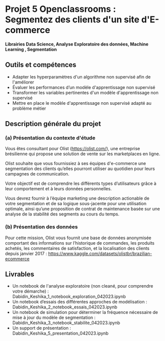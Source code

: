 # Projet 5 Openclassrooms : Segmentez des clients d'un site d'E-commerce
#### Librairies Data Science, Analyse Exploratoire des données, Machine Learning , Segmentation 
## Outils et compétences
- Adapter les hyperparamètres d'un algorithme non supervisé afin de l'améliorer
- Évaluer les performances d’un modèle d'apprentissage non supervisé
- Transformer les variables pertinentes d'un modèle d'apprentissage non supervisé
- Mettre en place le modèle d'apprentissage non supervisé adapté au problème métier

## Description générale du projet 

### (a) Présentation du contexte d'étude
Vous êtes consultant pour Olist (https://olist.com/), une entreprise brésilienne qui propose une solution de vente sur les marketplaces en ligne.

Olist souhaite que vous fournissiez à ses équipes d'e-commerce une segmentation des clients qu’elles pourront utiliser au quotidien pour leurs campagnes de communication.

Votre objectif est de comprendre les différents types d’utilisateurs grâce à leur comportement et à leurs données personnelles.

Vous devrez fournir à l’équipe marketing une description actionable de votre segmentation et de sa logique sous-jacente pour une utilisation optimale, ainsi qu’une proposition de contrat de maintenance basée sur une analyse de la stabilité des segments au cours du temps.

### (b) Présentation des données
Pour cette mission, Olist vous fournit une base de données anonymisée comportant des informations sur l’historique de commandes, les produits achetés, les commentaires de satisfaction, et la localisation des clients depuis janvier 2017 : 
https://www.kaggle.com/datasets/olistbr/brazilian-ecommerce

## Livrables
- Un notebook de l'analyse exploratoire (non cleané, pour comprendre votre démarche) : Dabidin_Keshika_1_notebook_exploration_042023.ipynb
- Un notebook  d’essais des différentes approches de modélisation : Dabidin_Keshika_2_notebook_essais_042023.ipynb
- Un notebook de simulation pour déterminer la fréquence nécessaire de mise à jour du modèle de segmentation : Dabidin_Keshika_3_notebook_stabilite_042023.ipynb
- Un support de présentation : Dabidin_Keshika_5_presentation_042023.ipynb
